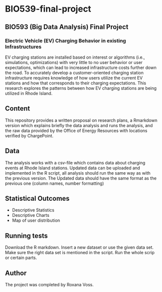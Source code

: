 # BIO539-final-project
## BIO593 (Big Data Analysis) Final Project
### Electric Vehicle (EV) Charging Behavior in existing Infrastructures
EV charging stations are installed based on interest or algorithms (i.e., simulations, optimizations) with very little to no user behavior or user expectations, which can lead to increased infrastructure costs further down the road. To accurately develop a customer-oriented charging station infrastructure requires knowledge of how users utilize the current EV stations and how that corresponds to their charging expectations. This research explores the patterns between how EV charging stations are being utilized in Rhode Island.

## Content
This repository provides a written proposal on research plans, a Rmarkdown version which explains briefly the data analysis and runs the analysis, and the raw data provided by the Office of Energy Resources with locations verified by ChargePoint.

## Data
The analysis works with a csv-file which contains data about charging events at Rhode Island stations. 
Updated data can be uploaded and implemented in the R script, all analysis should run the same way as with the previous version.
The Updated data should have the same format as the previous one (column names, number formatting)

## Statistical Outcomes
- Descriptive Statistics
- Descriptive Charts
- Map of user distribution

## Running tests
Download the R markdown.
Insert a new dataset or use the given data set.
Make sure the right data set is mentioned in the script.
Run the whole scrip or certain parts.

## Author
The project was completed by Roxana Voss.
